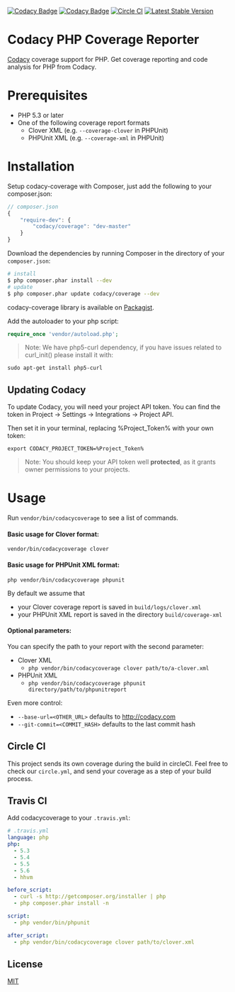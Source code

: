 [![Codacy Badge](https://api.codacy.com/project/badge/grade/d992a862b1994805907ec277e16b0fda)](https://www.codacy.com/app/Codacy/php-codacy-coverage)
[![Codacy Badge](https://api.codacy.com/project/badge/coverage/d992a862b1994805907ec277e16b0fda)](https://www.codacy.com/app/Codacy/php-codacy-coverage)
[![Circle CI](https://circleci.com/gh/codacy/php-codacy-coverage.svg?style=shield&circle-token=:circle-token)](https://circleci.com/gh/codacy/php-codacy-coverage)
[![Latest Stable Version](https://poser.pugx.org/codacy/coverage/version)](https://packagist.org/packages/codacy/coverage)

# Codacy PHP Coverage Reporter
[Codacy](https://codacy.com/) coverage support for PHP. Get coverage reporting and code analysis for PHP from Codacy.

# Prerequisites

- PHP 5.3 or later
- One of the following coverage report formats
  - Clover XML (e.g. ```--coverage-clover``` in PHPUnit)
  - PHPUnit XML (e.g. ```--coverage-xml``` in PHPUnit)

# Installation

Setup codacy-coverage with Composer, just add the following to your composer.json:

```js
// composer.json
{
    "require-dev": {
        "codacy/coverage": "dev-master"
    }
}
```

Download the dependencies by running Composer in the directory of your `composer.json`:

```sh
# install
$ php composer.phar install --dev
# update
$ php composer.phar update codacy/coverage --dev
```

codacy-coverage library is available on [Packagist](https://packagist.org/packages/codacy/coverage).

Add the autoloader to your php script:

```php
require_once 'vendor/autoload.php';
```

> Note:
We have php5-curl dependency, if you have issues related to curl_init() please install it with:
```
sudo apt-get install php5-curl
```

## Updating Codacy

To update Codacy, you will need your project API token. You can find the token in Project -> Settings -> Integrations -> Project API.

Then set it in your terminal, replacing %Project_Token% with your own token:

```
export CODACY_PROJECT_TOKEN=%Project_Token%
```

> Note: You should keep your API token well **protected**, as it grants owner permissions to your projects.

# Usage

Run ```vendor/bin/codacycoverage``` to see a list of commands.

#### Basic usage for Clover format:

```vendor/bin/codacycoverage clover```

#### Basic usage for PHPUnit XML format:

```php vendor/bin/codacycoverage phpunit```

By default we assume that
- your Clover coverage report is saved in ```build/logs/clover.xml```
- your PHPUnit XML report is saved in the directory ```build/coverage-xml```

#### Optional parameters:

You can specify the path to your report with the second parameter:

- Clover XML
  - ```php vendor/bin/codacycoverage clover path/to/a-clover.xml```
- PHPUnit XML
  - ```php vendor/bin/codacycoverage phpunit directory/path/to/phpunitreport```

Even more control:

- ```--base-url=<OTHER_URL>``` defaults to http://codacy.com
- ```--git-commit=<COMMIT_HASH>``` defaults to the last commit hash

## Circle CI

This project sends its own coverage during the build in circleCI.
Feel free to check our `circle.yml`, and send your coverage as a step of your build process. 

## Travis CI

Add codacycoverage to your `.travis.yml`:

```yml
# .travis.yml
language: php
php:
  - 5.3
  - 5.4
  - 5.5
  - 5.6
  - hhvm

before_script:
  - curl -s http://getcomposer.org/installer | php
  - php composer.phar install -n

script:
  - php vendor/bin/phpunit

after_script:
  - php vendor/bin/codacycoverage clover path/to/clover.xml
```

## License
[MIT](LICENSE)
